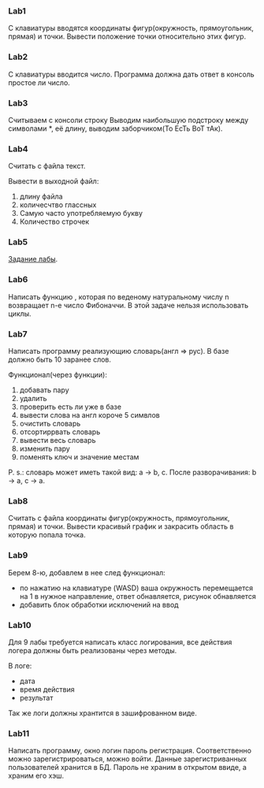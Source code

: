 ### Lab1

С клавиатуры вводятся координаты фигур(окружность, прямоугольник, прямая) и
точки. Вывести положение точки относительно этих фигур.


### Lab2

С клавиатуры вводится число. Программа должна дать ответ в консоль простое ли
число.


### Lab3

Считываем с консоли строку
Выводим наибольшую подстроку между символами *, её длину, выводим
заборчиком(То ЕсТь ВоТ тАк).


### Lab4

Считать с файла текст.

Вывести в выходной файл:
  1) длину файла
  2) количесчтво глассных
  3) Самую часто употребляемую букву
  4) Количество строчек


### Lab5

[Задание лабы](http://codeforces.com/contest/1650/problem/A).


### Lab6

Написать функцию , которая по веденому натуральному числу n возвращает n-e
число Фибоначчи. В этой задаче нельзя использовать циклы.


### Lab7

Написать программу реализующию словарь(англ => рус). В базе должно быть 10
заранее слов.

Функционал(через функции):
  1) добавать пару
  2) удалить
  3) проверить есть ли уже в базе
  4) вывести слова на англ короче 5 симвлов
  5) очистить словарь
  6) отсортиррвать словарь
  7) вывести весь словарь
  8) изменить пару
  9) поменять ключ и значение местам

P. s.: словарь может иметь такой вид: a -> b, c. После разворачивания:
b -> a, c -> a.


### Lab8

Считать с файла координаты фигур(окружность, прямоугольник, прямая) и точки.
Вывести красивый график и закрасить область в которую попала точка.


### Lab9

Берем 8-ю, добавлем в нее след функционал:

- по нажатию на клавиатуре (WASD) ваша окружность перемещается на 1 в нужное
направление, ответ обнавляется, рисунок обнавляется
- добавить блок обработки исключений на ввод


### Lab10

Для 9 лабы требуется написать класс логирования, все действия логера должны
быть реализованы через методы.

В логе:
- дата
- время действия
- результат

Так же логи должны хрантится в зашифрованном виде.


### Lab11

Написать программу, окно логин пароль регистрация. Соответственно можно
зарегистрироваться, можно войти. Данные зарегистриванных пользователей
хранится в БД. Пароль не храним в открытом ввиде, а храним его хэш.
